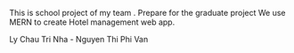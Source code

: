 This is school project of my team . Prepare for the graduate project
We use MERN to create Hotel management web app.

Ly Chau Tri Nha - Nguyen Thi Phi Van